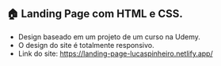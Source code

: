 ## 🏠 Landing Page com HTML e CSS.
- Design baseado em um projeto de um curso na Udemy.
- O design do site é totalmente responsivo.
- Link do site: https://landing-page-lucaspinheiro.netlify.app/
